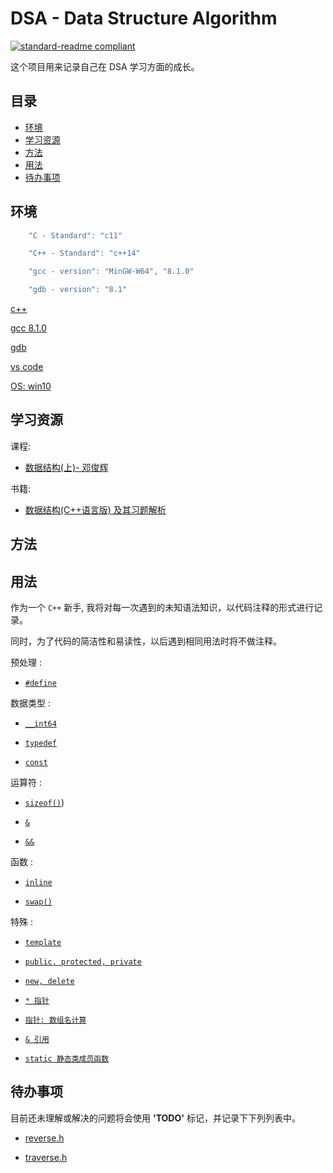 # DSA - Data Structure Algorithm

[![standard-readme compliant](https://img.shields.io/badge/readme%20style-standard-brightgreen.svg?style=flat-square)](https://github.com/RichardLitt/standard-readme)

这个项目用来记录自己在 DSA 学习方面的成长。

## 目录

- [环境](#环境)
- [学习资源](#学习资源)
- [方法](#方法)
- [用法](#用法)
- [待办事项](#待办事项)

## 环境

``` c++
    "C - Standard": "c11"

    "C++ - Standard": "c++14"

    "gcc - version": "MinGW-W64", "8.1.0"

    "gdb - version": "8.1"
```

[c++](http://www.cplusplus.com/)

[gcc 8.1.0](https://gcc.gnu.org/gcc-8/)

[gdb](http://www.gnu.org/software/gdb/)

[vs code](https://code.visualstudio.com/)

[OS: win10](https://www.microsoft.com/)

## 学习资源

课程:

- [数据结构(上)- 邓俊辉](https://next.xuetangx.com/course/THU08091000384/1516243?fromArray=search_result)

书籍:

- [数据结构(C++语言版) 及其习题解析](https://dsa.cs.tsinghua.edu.cn/~deng/ds/dsacpp/)

## 方法

## 用法

作为一个 `C++` 新手, 我将对每一次遇到的未知语法知识，以代码注释的形式进行记录。

同时，为了代码的简洁性和易读性，以后遇到相同用法时将不做注释。

预处理 :

- [`#define`](countOnes/countOnes-2.cpp)

数据类型 :

- [`__int64`](power/power2BF_I.cpp)

- [`typedef`](vector/vector.h)

- [`const`](vector/vector.h)

运算符 :  

- [`sizeof()`](countones/countOnes-0.cpp))

- [`&`](countones/countOnes-0.cpp)

- [`&&`](vector/find.h)

函数 :

- [`inline`](power/power2-recursive.cpp)

- [`swap()`](reverse/reverse-recursive.cpp)

特殊 :

- [`template`](vector/vector.h)

- [`public, protected, private`](vector/vector.h)

- [`new, delete`](vector/vector.h)

- [`* 指针`](vector/copyFrom.h)

- [`指针: 数组名计算`](vector/unsort.h)

- [`& 引用`](fibonacci/fibonacci-recursive-1.cpp)

- [`static 静态类成员函数`](vector/equalizer&comparator.h)

## 待办事项

目前还未理解或解决的问题将会使用 **'TODO'** 标记，并记录下下列列表中。

- [reverse.h](reverse/reverse.h)

- [traverse.h](vector/traverse.h)
